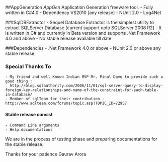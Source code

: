 ##AppGeneration
	*AppGen* Application Generation freeware tool. 
	- Fully written in C#4.0
	- Dependency VS2010 [any release]
	- NUnit 2.0
	- Log4Net
	
###SqlDBExtractor
	- Sequel Database Extractor is the simplest utility to extract SQLServer Database 
	  [current support upto SQLServer 2008 R2]
	- It is written in C# and currently in Beta version and supports .Net Framework 4.0 and above
	- No stable release available till date

###Dependencies
	- .Net Framework 4.0 or above
	- NUnit 2.0 or above any stable release

### Special Thanks To
	- My friend and well Known Indian MVP Mr. Pinal Dave to provide such a good thing :
	  http://blog.sqlauthority.com/2006/11/01/sql-server-query-to-display-foreign-key-relationships-and-name-of-the-constraint-for-each-table-in-database/
	- Member of sqlTeam for their contribution - http://www.sqlteam.com/forums/topic.asp?TOPIC_ID=72957

#### Stable release consist
	- Command Line arguments
 	- Help documentations
  
  
We are in the process of testing phase and preparing documentations for the stable release.

Thanks for your patience
Gaurav Arora
	
